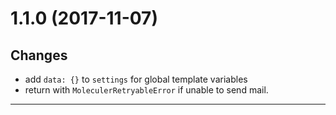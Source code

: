 <a name="1.1.0"></a>
# 1.1.0 (2017-11-07)

## Changes
- add `data: {}` to `settings` for global template variables
- return with `MoleculerRetryableError` if unable to send mail.

--------------------------------------------------

